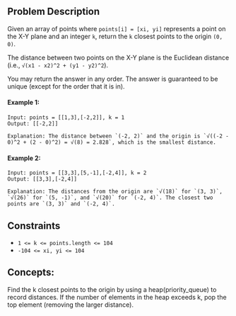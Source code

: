 ## Problem Description

Given an array of points where `points[i] = [xi, yi]` represents a point on the X-Y plane and an integer `k`, return the `k` closest points to the origin `(0, 0)`.

The distance between two points on the X-Y plane is the Euclidean distance (i.e., `√(x1 - x2)^2 + (y1 - y2)^2`).

You may return the answer in any order. The answer is guaranteed to be unique (except for the order that it is in).

#### Example 1:
```plaintext
Input: points = [[1,3],[-2,2]], k = 1
Output: [[-2,2]]

Explanation: The distance between `(-2, 2)` and the origin is `√((-2 - 0)^2 + (2 - 0)^2) = √(8) = 2.828`, which is the smallest distance.
```
#### Example 2:
```plaintext
Input: points = [[3,3],[5,-1],[-2,4]], k = 2
Output: [[3,3],[-2,4]]

Explanation: The distances from the origin are `√(18)` for `(3, 3)`, `√(26)` for `(5, -1)`, and `√(20)` for `(-2, 4)`. The closest two points are `(3, 3)` and `(-2, 4)`.
```
## Constraints

- `1 <= k <= points.length <= 104`
- `-104 <= xi, yi <= 104`

## Concepts:
Find the k closest points to the origin by using a heap(priority_queue) to record distances. If the number of elements in the heap exceeds k, pop the top element (removing the larger distance).
